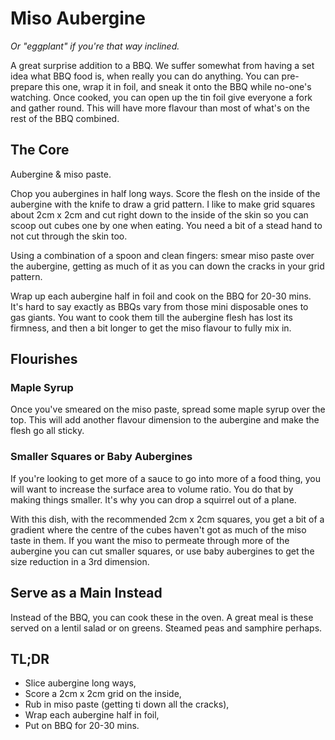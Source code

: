 # Miso Aubergine

_Or "eggplant" if you're that way inclined._

A great surprise addition to a BBQ. We suffer somewhat from having a set idea
what BBQ food is, when really you can do anything.  You can pre-prepare this
one, wrap it in foil, and sneak it onto the BBQ while no-one's watching.  Once
cooked, you can open up the tin foil give everyone a fork and gather round.
This will have more flavour than most of what's on the rest of the BBQ
combined.

## The Core

Aubergine & miso paste.

Chop you aubergines in half long ways. Score the flesh on the inside of the
aubergine with the knife to draw a grid pattern.  I like to make grid squares
about 2cm x 2cm and cut right down to the inside of the skin so you can scoop
out cubes one by one when eating. You need a bit of a stead hand to not cut
through the skin too.

Using a combination of a spoon and clean fingers: smear miso paste over the
aubergine, getting as much of it as you can down the cracks in your grid
pattern.

Wrap up each aubergine half in foil and cook on the BBQ for 20-30 mins. It's
hard to say exactly as BBQs vary from those mini disposable ones to gas giants.
You want to cook them till the aubergine flesh has lost its firmness, and then
a bit longer to get the miso flavour to fully mix in.

## Flourishes

### Maple Syrup

Once you've smeared on the miso paste, spread some maple syrup over the top.
This will add another flavour dimension to the aubergine and make the flesh go
all sticky.

### Smaller Squares or Baby Aubergines

If you're looking to get more of a sauce to go into more of a food thing, you
will want to increase the surface area to volume ratio.  You do that by making
things smaller.  It's why you can drop a squirrel out of a plane.

With this dish, with the recommended 2cm x 2cm squares, you get a bit of a
gradient where the centre of the cubes haven't got as much of the miso taste in
them.  If you want the miso to permeate through more of the aubergine you can
cut smaller squares, or use baby aubergines to get the size reduction in a 3rd
dimension.

## Serve as a Main Instead

Instead of the BBQ, you can cook these in the oven.  A great meal is these
served on a lentil salad or on greens.  Steamed peas and samphire perhaps.

## TL;DR

- Slice aubergine long ways,
- Score a 2cm x 2cm grid on the inside,
- Rub in miso paste (getting ti down all the cracks),
- Wrap each aubergine half in foil,
- Put on BBQ for 20-30 mins.
